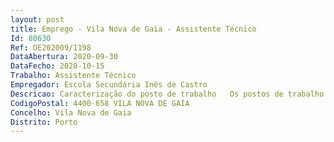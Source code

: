 ```yaml
--- 
layout: post
title: Emprego - Vila Nova de Gaia - Assistente Técnico
Id: 80630
Ref: OE202009/1198
DataAbertura: 2020-09-30
DataFecho: 2020-10-15
Trabalho: Assistente Técnico
Empregador: Escola Secundária Inês de Castro
Descricao: Caracterização do posto de trabalho   Os postos de trabalho a ocupar caracterizam se peloexercício de funções na categoria de assistente técnico, tal como descrito no Anexo referido no n.º2 do artigo 88.º da LTFP, para os serviços administrativos da Escola Secundária de Inês de Castro,compreendendo designadamente as atividades inerentes à gestão de alunos, pessoal, orçamento,contabilidade, património, aprovisionamento, secretaria, arquivo e expediente.
CodigoPostal: 4400-658 VILA NOVA DE GAIA
Concelho: Vila Nova de Gaia
Distrito: Porto
--- 
```

